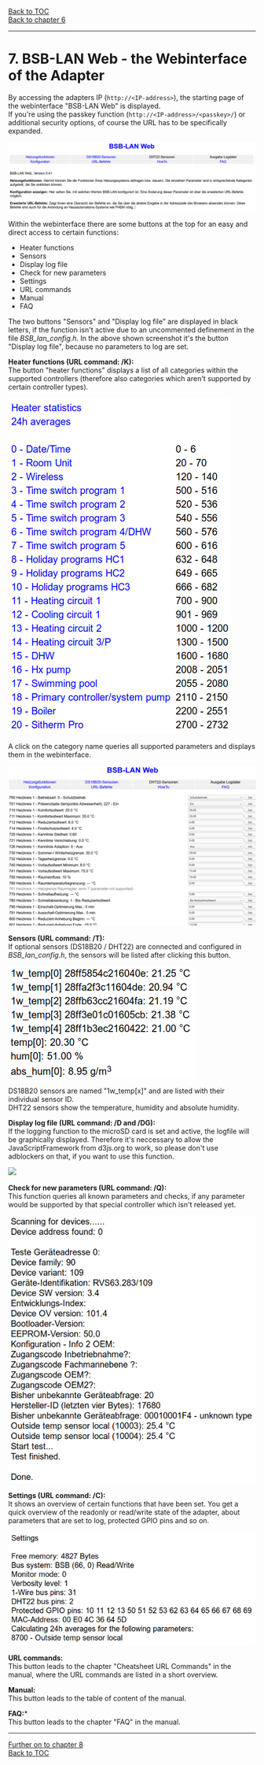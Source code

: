 [Back to TOC](toc.md)  
[Back to chapter 6](chap06.md)    
   
---  
    
# 7. BSB-LAN Web - the Webinterface of the Adapter
By accessing the adapters IP (`http://<IP-address>`), the starting page of the webinterface "BSB-LAN Web" is displayed.  
If you're using the passkey function (`http://<IP-address>/<passkey>/`) or additional security options, of course the URL has to be specifically expanded.  
   
<img src="https://raw.githubusercontent.com/1coderookie/BSB-LPB-LAN_EN/master/docs/pics/webinterface_home.png">  
   
Within the webinterface there are some buttons at the top for an easy and direct access to certain functions:  
- Heater functions  
- Sensors  
- Display log file  
- Check for new parameters  
- Settings  
- URL commands  
- Manual  
- FAQ  

The two buttons "Sensors" and "Display log file" are displayed in black letters, if the function isn't active due to an uncommented definement in the file *BSB_lan_config.h*. In the above shown screenshot it's the button "Display log file", because no parameters to log are set.  
   
**Heater functions (URL command: /K):**  
The button "heater functions" displays a list of all categories within the supported controllers (therefore also categories which aren't supported by certain controller types).  
   
<img src="https://raw.githubusercontent.com/1coderookie/BSB-LPB-LAN_EN/master/docs/pics/webinterface_heater-categories.png">  
   
A click on the category name queries all supported parameters and displays them in the webinterface.  
    
<img src="https://raw.githubusercontent.com/1coderookie/BSB-LPB-LAN_EN/master/docs/pics/webinterface_kategorie-hk1.png">
    
**Sensors (URL command: /T):**  
If optional sensors (DS18B20 / DHT22) are connected and configured in *BSB_lan_config.h*, the sensors will be listed after clicking this button.  
   
<img src="https://raw.githubusercontent.com/1coderookie/BSB-LPB-LAN_EN/master/docs/pics/webinterface_sensors.png">
    
DS18B20 sensors are named "1w_temp[x]" and are listed with their individual sensor ID.  
DHT22 sensors show the temperature, humidity and absolute humidity.  
   
**Display log file (URL command: /D and /DG):**  
If the logging function to the microSD card is set and active, the logfile will be graphically displayed. Therefore it's neccessary to allow the JavaScriptFramework from d3js.org to work, so please don't use adblockers on that, if you want to use this function.  
   
<img src="https://raw.githubusercontent.com/1coderookie/BSB-LPB-LAN_EN/master/docs/pics/webinterface_log.png">   
      
**Check for new parameters (URL command: /Q):**  
This function queries all known parameters and checks, if any parameter would be supported by that special controller which isn't released yet.  
   
<img src="https://raw.githubusercontent.com/1coderookie/BSB-LPB-LAN_EN/master/docs/pics/webinterface_Q.png">

**Settings (URL command: /C):**  
It shows an overview of certain functions that have been set. You get a quick overview of the readonly or read/write state of the adapter, about parameters that are set to log, protected GPIO pins and so on.  
   
<img src="https://raw.githubusercontent.com/1coderookie/BSB-LPB-LAN_EN/master/docs/pics/webinterface_config-settings.png">
   
   
**URL commands:**  
This button leads to the chapter "Cheatsheet URL Commands" in the manual, where the URL commands are listed in a short overview.  
   
**Manual:**  
This button leads to the table of content of the manual.  
   
**FAQ:***  
This button leads to the chapter "FAQ" in the manual.  
   

---  
   
[Further on to chapter 8](chap08.md)      
[Back to TOC](toc.md)   

    

